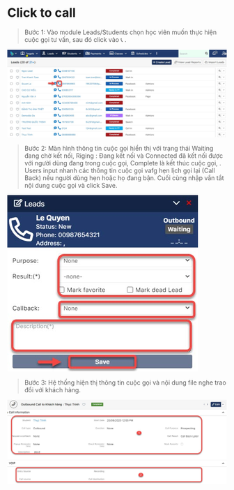 # Click to call

> Bước 1: Vào module Leads/Students chọn học viên muốn thực hiện cuộc gọi tư vấn, sau đó click vào 📞 .

![](../../.gitbook/assets/call2.jpg)

> Bước 2: Màn hình thông tin cuộc gọi hiển thị với trạng thái Waiting đang chờ kết nối, Riging : Đang kết nối và Connected đã kết nối được với người dùng đang trong cuộc gọi, Complete là kết thúc cuộc gọi, . Users input nhanh các thông tin cuộc gọi vafg hẹn lịch  gọi lại  \(Call Back\) nếu người dùng hẹn hoặc họ đang bận. Cuối cùng nhập vắn tắt nội dung cuộc gọi và click Save.

![](../../.gitbook/assets/call1.jpg)

> Bước 3: Hệ thống hiện thị thông tin cuộc gọi và nội dung file nghe trao đổi với khách hàng.

![](../../.gitbook/assets/call3.jpg)



